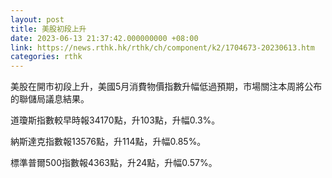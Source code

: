 ```yaml
---
layout: post
title: 美股初段上升
date: 2023-06-13 21:37:42.000000000 +08:00
link: https://news.rthk.hk/rthk/ch/component/k2/1704673-20230613.htm
categories: rthk
---
```


美股在開市初段上升，美國5月消費物價指數升幅低過預期，市場關注本周將公布的聯儲局議息結果。

道瓊斯指數較早時報34170點，升103點，升幅0.3%。

納斯達克指數報13576點，升114點，升幅0.85%。

標準普爾500指數報4363點，升24點，升幅0.57%。
